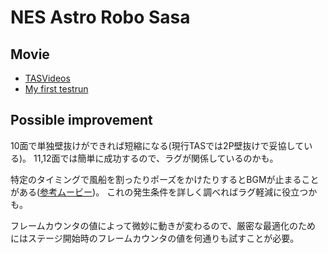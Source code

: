 # NES Astro Robo Sasa

## Movie

* [TASVideos](http://tasvideos.org/Game/nes-astro-robo-sasa.html)
* [My first testrun](http://tasvideos.org/userfiles/info/35257141645135411)

## Possible improvement

10面で単独壁抜けができれば短縮になる(現行TASでは2P壁抜けで妥協している)。
11,12面では簡単に成功するので、ラグが関係しているのかも。

特定のタイミングで風船を割ったりポーズをかけたりするとBGMが止まること
がある([参考ムービー](http://tasvideos.org/userfiles/info/35259310027607085))。
これの発生条件を詳しく調べればラグ軽減に役立つかも。

フレームカウンタの値によって微妙に動きが変わるので、厳密な最適化のため
にはステージ開始時のフレームカウンタの値を何通りも試すことが必要。


